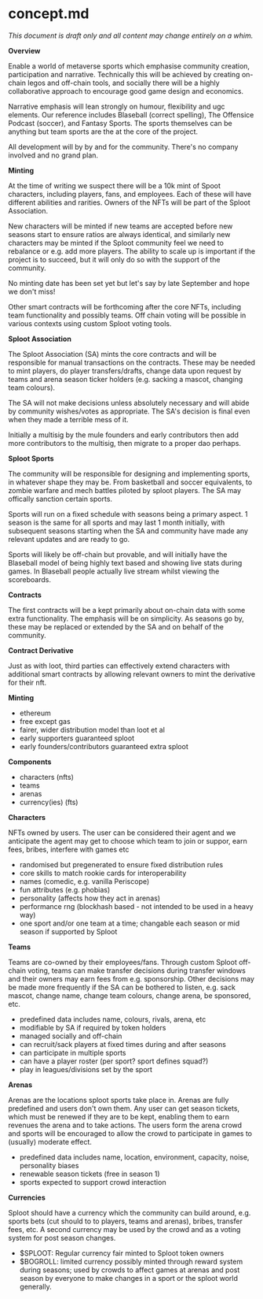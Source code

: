 # concept.md

*This document is draft only and all content may change entirely on a whim.*

**Overview**

Enable a world of metaverse sports which emphasise community creation, participation and narrative. Technically this will be achieved by creating on-chain legos and off-chain tools, and socially there will be a highly collaborative approach to encourage good game design and economics.

Narrative emphasis will lean strongly on humour, flexibility and ugc elements. Our reference includes Blaseball (correct spelling), The Offensice Podcast (soccer), and Fantasy Sports. The sports themselves can be anything but team sports are the at the core of the project.

All development will by by and for the community. There's no company involved and no grand plan.

**Minting**

At the time of writing we suspect there will be a 10k mint of Spoot characters, including players, fans, and employees. Each of these will have different abilities and rarities. Owners of the NFTs will be part of the Sploot Association.

New characters will be minted if new teams are accepted before new seasons start to ensure ratios are always identical, and similarly new characters may be minted if the Sploot community feel we need to rebalance or e.g. add more players. The ability to scale up is important if the project is to succeed, but it will only do so with the support of the community.

No minting date has been set yet but let's say by late September and hope we don't miss!

Other smart contracts will be forthcoming after the core NFTs, including team functionality and possibly teams. Off chain voting will be possible in various contexts using custom Sploot voting tools.

**Sploot Association**

The Sploot Association (SA) mints the core contracts and will be responsible for manual transactions on the contracts. These may be needed to mint players, do player transfers/drafts, change data upon request by teams and arena season ticker holders (e.g. sacking a mascot, changing team colours). 

The SA will not make decisions unless absolutely necessary and will abide by community wishes/votes as appropriate. The SA's decision is final even when they made a terrible mess of it.

Initially a multisig by the mule founders and early contributors then add more contributors to the multisig, then migrate to a proper dao perhaps.

**Sploot Sports**

The community will be responsible for designing and implementing sports, in whatever shape they may be. From basketball and soccer equivalents, to zombie warfare and mech battles piloted by sploot players. The SA may offically sanction certain sports.

Sports will run on a fixed schedule with seasons being a primary aspect. 1 season is the same for all sports and may last 1 month initially, with subsequent seasons starting when the SA and community have made any relevant updates and are ready to go.

Sports will likely be off-chain but provable, and will initially have the Blaseball model of being highly text based and showing live stats during games. In Blaseball people actually live stream whilst viewing the scoreboards.

**Contracts**

The first contracts will be a kept primarily about on-chain data with some extra functionality. The emphasis will be on simplicity. As seasons go by, these may be replaced or extended by the SA and on behalf of the community.

**Contract Derivative**

Just as with loot, third parties can effectively extend characters with additional smart contracts by allowing relevant owners to mint the derivative for their nft. 

**Minting**
- ethereum
- free except gas
- fairer, wider distribution model than loot et al
- early supporters guaranteed sploot
- early founders/contributors guaranteed extra sploot

**Components**
- characters (nfts)
- teams
- arenas
- currency(ies) (fts)

**Characters**

NFTs owned by users. The user can be considered their agent and we anticipate the agent may get to choose which team to join or suppor, earn fees, bribes, interfere with games etc
- randomised but pregenerated to ensure fixed distribution rules
- core skills to match rookie cards for interoperability
- names (comedic, e.g. vanilla Periscope)
- fun attributes (e.g. phobias)
- personality (affects how they act in arenas)
- performance rng (blockhash based - not intended to be used in a heavy way)
- one sport and/or one team at a time; changable each season or mid season if supported by Sploot

**Teams**

Teams are co-owned by their employees/fans. Through custom Sploot off-chain voting, teams can make transfer decisions during transfer windows and their owners may earn fees from e.g. sponsorship. Other decisions may be made more frequently if the SA can be bothered to listen, e.g. sack mascot, change name, change team colours, change arena, be sponsored, etc.
- predefined data includes name, colours, rivals, arena, etc
- modifiable by SA if required by token holders
- managed socially and off-chain
- can recruit/sack players at fixed times during and after seasons
- can participate in multiple sports
- can have a player roster (per sport? sport defines squad?)
- play in leagues/divisions set by the sport

**Arenas**

Arenas are the locations sploot sports take place in. Arenas are fully predefined and users don't own them. Any user can get season tickets, which must be renewed if they are to be kept, enabling them to earn revenues the arena and to take actions. The users form the arena crowd and sports will be encouraged to allow the crowd to participate in games to (usually) moderate effect.
- predefined data includes name, location, environment, capacity, noise, personality biases
- renewable season tickets (free in season 1)
- sports expected to support crowd interaction

**Currencies**

Sploot should have a currency which the community can build around, e.g. sports bets (cut should to to players, teams and arenas), bribes, transfer fees, etc. A second currency may be used by the crowd and as a voting system for post season changes.
- $SPLOOT: Regular currency fair minted to Sploot token owners
- $BOGROLL: limited currency possibly minted through reward system during seasons; used by crowds to affect games at arenas and post season by everyone to make changes in a sport or the sploot world generally.

